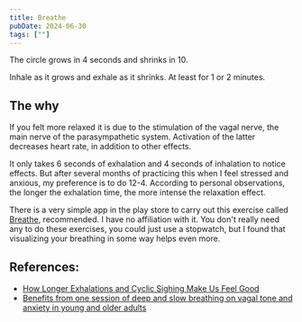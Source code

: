```yaml
---
title: Breathe
pubDate: 2024-06-30
tags: [""]
---
```


The circle grows in 4 seconds and shrinks in 10.

Inhale as it grows and exhale as it shrinks. At least for 1 or 2 minutes.

<div class="circle-container">
 <div></div>
</div>

## The why

If you felt more relaxed it is due to the stimulation of the vagal nerve, the main nerve of the parasympathetic system. Activation of the latter decreases heart rate, in addition to other effects.

It only takes 6 seconds of exhalation and 4 seconds of inhalation to notice effects. But after several months of practicing this when I feel stressed and anxious, my preference is to do 12-4. According to personal observations, the longer the exhalation time, the more intense the relaxation effect.

There is a very simple app in the play store to carry out this exercise called [Breathe](https://play.google.com/store/apps/details?id=com.havabee.breathe&hl=en), recommended. I have no affiliation with it. You don't really need any to do these exercises, you could just use a stopwatch, but I found that visualizing your breathing in some way helps even more.

## References:
- [How Longer Exhalations and Cyclic Sighing Make Us Feel Good](https://www.psychologytoday.com/us/blog/the-athletes-way/202301/how-longer-exhalations-and-cyclic-sighing-make-us-feel-good)
- [Benefits from one session of deep and slow breathing on vagal tone and anxiety in young and older adults](https://www.nature.com/articles/s41598-021-98736-9)